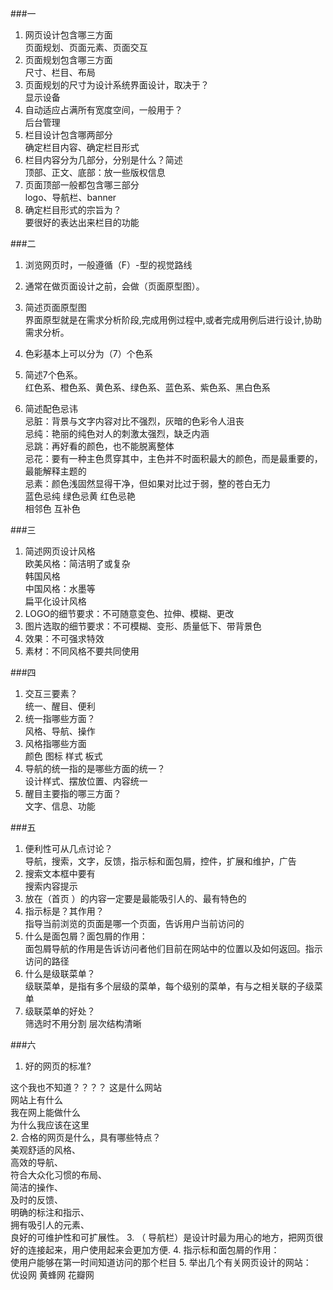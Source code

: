 ###一
1. 网页设计包含哪三方面  
页面规划、页面元素、页面交互
2. 页面规划包含哪三方面  
尺寸、栏目、布局
3. 页面规划的尺寸为设计系统界面设计，取决于？  
显示设备
4. 自动适应占满所有宽度空间，一般用于？  
后台管理
5. 栏目设计包含哪两部分  
确定栏目内容、确定栏目形式
6. 栏目内容分为几部分，分别是什么？简述  
顶部、正文、底部：放一些版权信息
7. 页面顶部一般都包含哪三部分  
logo、导航栏、banner
8. 确定栏目形式的宗旨为？  
要很好的表达出来栏目的功能

###二
1. 浏览网页时，一般遵循（F）-型的视觉路线  

2. 通常在做页面设计之前，会做（页面原型图）。
3. 简述页面原型图  
界面原型就是在需求分析阶段,完成用例过程中,或者完成用例后进行设计,协助需求分析。
4. 色彩基本上可以分为（7）个色系
5. 简述7个色系。  
红色系、橙色系、黄色系、绿色系、蓝色系、紫色系、黑白色系
6. 简述配色忌讳  
忌脏：背景与文字内容对比不强烈，灰暗的色彩令人沮丧  
忌纯：艳丽的纯色对人的刺激太强烈，缺乏内涵  
忌跳：再好看的颜色，也不能脱离整体  
忌花：要有一种主色贯穿其中，主色并不时面积最大的颜色，而是最重要的，最能解释主题的  
忌素：颜色浅固然显得干净，但如果对比过于弱，整的苍白无力  
蓝色忌纯 绿色忌黄 红色忌艳  
相邻色 互补色  

###三
1. 简述网页设计风格  
欧美风格：简洁明了或复杂   
韩国风格  
中国风格：水墨等  
 扁平化设计风格
2. LOGO的细节要求：不可随意变色、拉伸、模糊、更改
3. 图片选取的细节要求：不可模糊、变形、质量低下、带背景色
4. 效果：不可强求特效
5. 素材：不同风格不要共同使用

###四
1. 交互三要素？  
统一、醒目、便利
2. 统一指哪些方面？  
风格、导航、操作
3. 风格指哪些方面  
颜色 图标 样式 板式
4. 导航的统一指的是哪些方面的统一？  
设计样式、摆放位置、内容统一
5. 醒目主要指的哪三方面？  
文字、信息、功能

###五
1. 便利性可从几点讨论？  
导航，搜索，文字，反馈，指示标和面包屑，控件，扩展和维护，广告
2. 搜索文本框中要有  
搜索内容提示
3. 放在（首页 ）的内容一定要是最能吸引人的、最有特色的
4. 指示标是？其作用？  
指导当前浏览的页面是哪一个页面，告诉用户当前访问的
5. 什么是面包屑？面包屑的作用：  
面包屑导航的作用是告诉访问者他们目前在网站中的位置以及如何返回。指示访问的路径
6. 什么是级联菜单？  
级联菜单，是指有多个层级的菜单，每个级别的菜单，有与之相关联的子级菜单
7. 级联菜单的好处？  
筛选时不用分割 层次结构清晰

###六
1. 好的网页的标准? 

这个我也不知道？？？？
这是什么网站<br>
网站上有什么<br>
我在网上能做什么<br>
为什么我应该在这里<br>
2. 合格的网页是什么，具有哪些特点？  
美观舒适的风格、<br>
高效的导航、<br>
符合大众化习惯的布局、<br>
简洁的操作、<br>
及时的反馈、<br>
明确的标注和指示、<br>
拥有吸引人的元素、<br>
良好的可维护性和可扩展性。
3. （ 导航栏）是设计时最为用心的地方，把网页很好的连接起来，用户使用起来会更加方便.
4. 指示标和面包屑的作用：  
使用户能够在第一时间知道访问的那个栏目
5. 举出几个有关网页设计的网站：  
优设网
黄蜂网
花瓣网

